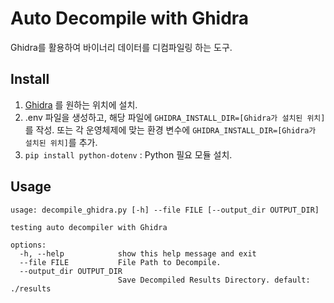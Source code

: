 # Auto Decompile with Ghidra

Ghidra를 활용하여 바이너리 데이터를 디컴파일링 하는 도구.

## Install

1. [Ghidra](https://github.com/NationalSecurityAgency/ghidra/releases) 를 원하는 위치에 설치.
2. .env 파일을 생성하고, 해당 파일에 `GHIDRA_INSTALL_DIR=[Ghidra가 설치된 위치]` 를 작성. 또는 각 운영체제에 맞는 환경 변수에 `GHIDRA_INSTALL_DIR=[Ghidra가 설치된 위치]`를 추가.
3. `pip install python-dotenv` : Python 필요 모듈 설치.

## Usage

```console
usage: decompile_ghidra.py [-h] --file FILE [--output_dir OUTPUT_DIR]        

testing auto decompiler with Ghidra

options:
  -h, --help            show this help message and exit
  --file FILE           File Path to Decompile.
  --output_dir OUTPUT_DIR
                        Save Decompiled Results Directory. default: ./results
```
